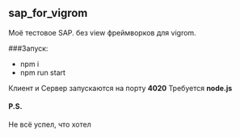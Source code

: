 ## sap_for_vigrom
Моё тестовое SAP. без view фреймворков для vigrom.

###Запуск:
- npm i
- npm run start

Клиент и Сервер запускаются на порту **4020**
Требуется **node.js**

#### P.S.
Не всё успел, что хотел
